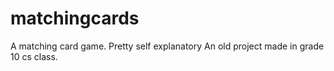 # matchingcards
A matching card game. Pretty self explanatory
An old project made in grade 10 cs class.
